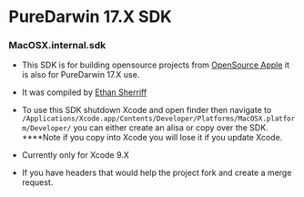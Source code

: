 # PureDarwin 17.X SDK
### MacOSX.internal.sdk 

* This SDK is for building opensource projects from [OpenSource Apple](https://opensource.apple.com/release/macos-10133.html) it is also for PureDarwin 17.X use. 

* It was compiled by [Ethan Sherriff](https://github.com/libsystem-ethan)

* To use this SDK shutdown Xcode and open finder then navigate to `/Applications/Xcode.app/Contents/Developer/Platforms/MacOSX.platform/Developer/` you can either create an alisa or copy over the SDK. ****Note if you copy into Xcode you will lose it if you update Xcode.

* Currently only for Xcode 9.X 

* If you have headers that would help the project fork and create a merge request.

